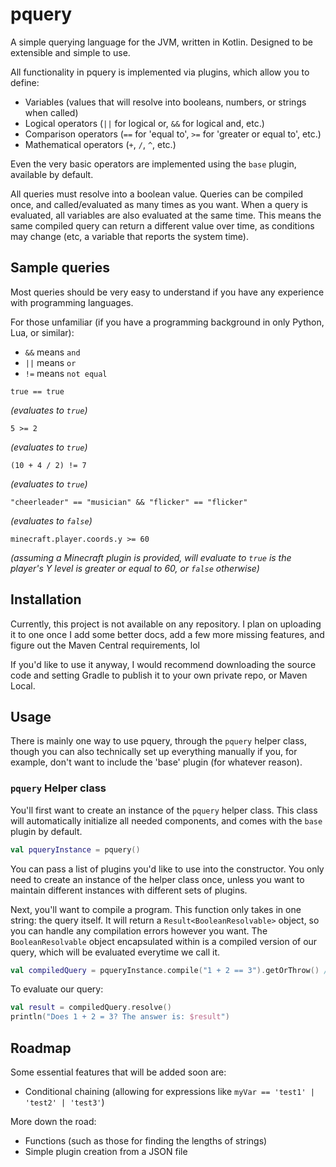 # pquery

A simple querying language for the JVM, written in Kotlin. Designed to be extensible and simple to use.

All functionality in pquery is implemented via plugins, which allow you to define:
- Variables (values that will resolve into booleans, numbers, or strings when called)
- Logical operators (`||` for logical or, `&&` for logical and, etc.)
- Comparison operators (`==` for 'equal to', `>=` for 'greater or equal to', etc.)
- Mathematical operators (`+`, `/`, `^`, etc.)

Even the very basic operators are implemented using the `base` plugin, available by default.

All queries must resolve into a boolean value. Queries can be compiled once, and called/evaluated as many times as you want. When a query is evaluated, all variables are also evaluated at the same time. This means the same compiled query can return a different value over time, as conditions may change (etc, a variable that reports the system time).

## Sample queries

Most queries should be very easy to understand if you have any experience with programming languages.

For those unfamiliar (if you have a programming background in only Python, Lua, or similar):
- `&&` means `and`
- `||` means `or`
- `!=` means `not equal`

```
true == true
```
_(evaluates to `true`)_

```
5 >= 2
```
_(evaluates to `true`)_

```
(10 + 4 / 2) != 7
```
_(evaluates to `true`)_

```
"cheerleader" == "musician" && "flicker" == "flicker"
```
_(evaluates to `false`)_

```
minecraft.player.coords.y >= 60
```
_(assuming a Minecraft plugin is provided, will evaluate to `true` is the player's Y level is greater or equal to 60, or `false` otherwise)_

## Installation

Currently, this project is not available on any repository. I plan on uploading it to one once I add some better docs, add a few more missing features, and figure out the Maven Central requirements, lol

If you'd like to use it anyway, I would recommend downloading the source code and setting Gradle to publish it to your own private repo, or Maven Local.

## Usage

There is mainly one way to use pquery, through the `pquery` helper class, though you can also technically set up everything manually if you, for example, don't want to include the 'base' plugin (for whatever reason).

### `pquery` Helper class

You'll first want to create an instance of the `pquery` helper class. This class will automatically initialize all needed components, and comes with the `base` plugin by default.

```kotlin
val pqueryInstance = pquery()
```

You can pass a list of plugins you'd like to use into the constructor. You only need to create an instance of the helper class once, unless you want to maintain different instances with different sets of plugins.

Next, you'll want to compile a program. This function only takes in one string: the query itself. It will return a `Result<BooleanResolvable>` object, so you can handle any compilation errors however you want. The `BooleanResolvable` object encapsulated within is a compiled version of our query, which will be evaluated everytime we call it.
```kotlin
val compiledQuery = pqueryInstance.compile("1 + 2 == 3").getOrThrow() // I would recommend using .onFailure or .getOrElse to handle query errors instead. Read up on Kotlin's Result API to learn more!
```

To evaluate our query:
```kotlin
val result = compiledQuery.resolve()
println("Does 1 + 2 = 3? The answer is: $result")
```

## Roadmap

Some essential features that will be added soon are:

- Conditional chaining (allowing for expressions like `myVar == 'test1' | 'test2' | 'test3'`)

More down the road:
- Functions (such as those for finding the lengths of strings)
- Simple plugin creation from a JSON file
